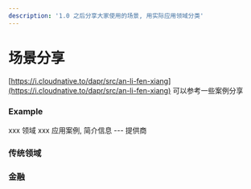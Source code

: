 ```yaml
---
description: '1.0 之后分享大家使用的场景, 用实际应用领域分类'
---
```


# 场景分享

[https://i.cloudnative.to/dapr/src/an-li-fen-xiang](https://i.cloudnative.to/dapr/src/an-li-fen-xiang) 可以参考一些案例分享

### Example

xxx 领域 xxx 应用案例, 简介信息 --- 提供商

### 传统领域

### 金融

